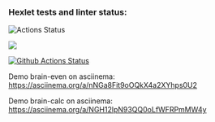 ### Hexlet tests and linter status:
![Actions Status](/workflows/hexlet-check/badge.svg)

<a href="https://codeclimate.com/github/codeclimate/codeclimate/maintainability"><img src="https://api.codeclimate.com/v1/badges/a99a88d28ad37a79dbf6/maintainability" /></a>

[![Github Actions Status](https://github.com/sound-round/python-project-lvl1/workflows/linter-flake8/badge.svg)](https://github.com/sound-round/python-project-lvl1/actions)

Demo brain-even on asciinema: https://asciinema.org/a/nNGa8Fit9oOQkX4a2XYhps0U2

Demo brain-calc on asciinema: https://asciinema.org/a/NGH12lpN93QQ0oLfWFRPmMW4y
